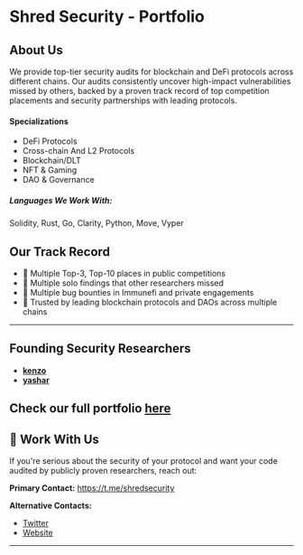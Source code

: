 # Shred Security - Portfolio

## About Us

We provide top-tier security audits for blockchain and DeFi protocols across different chains. Our audits consistently uncover high-impact vulnerabilities missed by others, backed by a proven track record of top competition placements and security partnerships with leading protocols.

#### Specializations

- DeFi Protocols
- Cross-chain And L2 Protocols
- Blockchain/DLT
- NFT & Gaming
- DAO & Governance

##### Languages We Work With:

Solidity, Rust, Go, Clarity, Python, Move, Vyper

## Our Track Record

- 🥇 Multiple Top-3, Top-10 places in public competitions
- 💎 Multiple solo findings that other researchers missed
- 🐛 Multiple bug bounties in Immunefi and private engagements
- 🤝 Trusted by leading blockchain protocols and DAOs across multiple chains

* * *

## Founding Security Researchers

- [**kenzo**](https://x.com/kenzowhitehat)
- [**yashar**](https://x.com/yashar0x)

## Check our full portfolio [here](https://github.com/ShredSecurity/audits/blob/main/README.md)

## 📩 Work With Us

If you're serious about the security of your protocol and want your code audited by publicly proven researchers, reach out:

**Primary Contact:** https://t.me/shredsecurity

**Alternative Contacts:**

- [Twitter](https://x.com/shredscrt)
- [Website](https://shredsec.xyz/)

* * *
